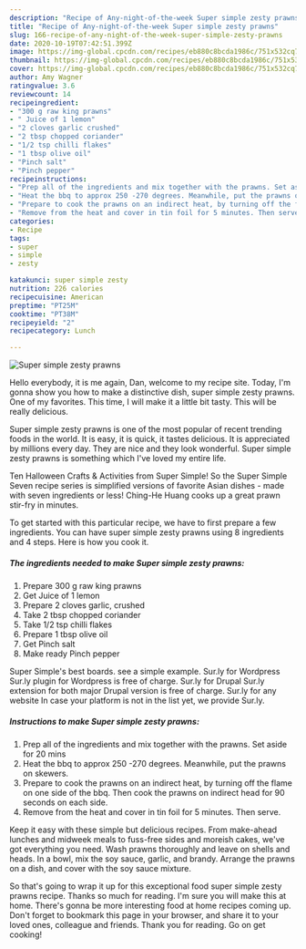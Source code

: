 ```yaml
---
description: "Recipe of Any-night-of-the-week Super simple zesty prawns"
title: "Recipe of Any-night-of-the-week Super simple zesty prawns"
slug: 166-recipe-of-any-night-of-the-week-super-simple-zesty-prawns
date: 2020-10-19T07:42:51.399Z
image: https://img-global.cpcdn.com/recipes/eb880c8bcda1986c/751x532cq70/super-simple-zesty-prawns-recipe-main-photo.jpg
thumbnail: https://img-global.cpcdn.com/recipes/eb880c8bcda1986c/751x532cq70/super-simple-zesty-prawns-recipe-main-photo.jpg
cover: https://img-global.cpcdn.com/recipes/eb880c8bcda1986c/751x532cq70/super-simple-zesty-prawns-recipe-main-photo.jpg
author: Amy Wagner
ratingvalue: 3.6
reviewcount: 14
recipeingredient:
- "300 g raw king prawns"
- " Juice of 1 lemon"
- "2 cloves garlic crushed"
- "2 tbsp chopped coriander"
- "1/2 tsp chilli flakes"
- "1 tbsp olive oil"
- "Pinch salt"
- "Pinch pepper"
recipeinstructions:
- "Prep all of the ingredients and mix together with the prawns. Set aside for 20 mins"
- "Heat the bbq to approx 250 -270 degrees. Meanwhile, put the prawns on skewers."
- "Prepare to cook the prawns on an indirect heat, by turning off the flame on one side of the bbq. Then cook the prawns on indirect head for 90 seconds on each side."
- "Remove from the heat and cover in tin foil for 5 minutes. Then serve."
categories:
- Recipe
tags:
- super
- simple
- zesty

katakunci: super simple zesty 
nutrition: 226 calories
recipecuisine: American
preptime: "PT25M"
cooktime: "PT38M"
recipeyield: "2"
recipecategory: Lunch

---
```



![Super simple zesty prawns](https://img-global.cpcdn.com/recipes/eb880c8bcda1986c/751x532cq70/super-simple-zesty-prawns-recipe-main-photo.jpg)

Hello everybody, it is me again, Dan, welcome to my recipe site. Today, I'm gonna show you how to make a distinctive dish, super simple zesty prawns. One of my favorites. This time, I will make it a little bit tasty. This will be really delicious.

Super simple zesty prawns is one of the most popular of recent trending foods in the world. It is easy, it is quick, it tastes delicious. It is appreciated by millions every day. They are nice and they look wonderful. Super simple zesty prawns is something which I've loved my entire life.

Ten Halloween Crafts &amp; Activities from Super Simple! So the Super Simple Seven recipe series is simplified versions of favorite Asian dishes - made with seven ingredients or less! Ching-He Huang cooks up a great prawn stir-fry in minutes.


To get started with this particular recipe, we have to first prepare a few ingredients. You can have super simple zesty prawns using 8 ingredients and 4 steps. Here is how you cook it.

<!--inarticleads1-->

##### The ingredients needed to make Super simple zesty prawns:

1. Prepare 300 g raw king prawns
1. Get  Juice of 1 lemon
1. Prepare 2 cloves garlic, crushed
1. Take 2 tbsp chopped coriander
1. Take 1/2 tsp chilli flakes
1. Prepare 1 tbsp olive oil
1. Get Pinch salt
1. Make ready Pinch pepper


Super Simple&#39;s best boards. see a simple example. Sur.ly for Wordpress Sur.ly plugin for Wordpress is free of charge. Sur.ly for Drupal Sur.ly extension for both major Drupal version is free of charge. Sur.ly for any website In case your platform is not in the list yet, we provide Sur.ly. 

<!--inarticleads2-->

##### Instructions to make Super simple zesty prawns:

1. Prep all of the ingredients and mix together with the prawns. Set aside for 20 mins
1. Heat the bbq to approx 250 -270 degrees. Meanwhile, put the prawns on skewers.
1. Prepare to cook the prawns on an indirect heat, by turning off the flame on one side of the bbq. Then cook the prawns on indirect head for 90 seconds on each side.
1. Remove from the heat and cover in tin foil for 5 minutes. Then serve.


Keep it easy with these simple but delicious recipes. From make-ahead lunches and midweek meals to fuss-free sides and moreish cakes, we&#39;ve got everything you need. Wash prawns thoroughly and leave on shells and heads. In a bowl, mix the soy sauce, garlic, and brandy. Arrange the prawns on a dish, and cover with the soy sauce mixture. 

So that's going to wrap it up for this exceptional food super simple zesty prawns recipe. Thanks so much for reading. I'm sure you will make this at home. There's gonna be more interesting food at home recipes coming up. Don't forget to bookmark this page in your browser, and share it to your loved ones, colleague and friends. Thank you for reading. Go on get cooking!
